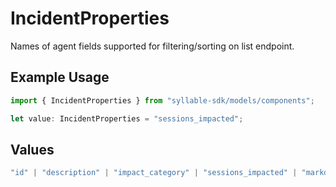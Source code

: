 # IncidentProperties

Names of agent fields supported for filtering/sorting on list endpoint.

## Example Usage

```typescript
import { IncidentProperties } from "syllable-sdk/models/components";

let value: IncidentProperties = "sessions_impacted";
```

## Values

```typescript
"id" | "description" | "impact_category" | "sessions_impacted" | "markdown" | "created_at" | "updated_at" | "organization_id" | "sub_organization_id" | "start_datetime" | "end_datetime" | "resolution_datetime"
```